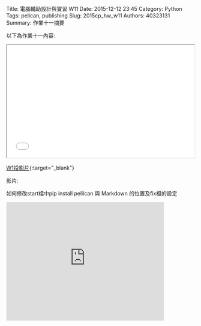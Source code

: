 Title: 電腦輔助設計與實習  W11
Date: 2015-12-12 23:45
Category: Python
Tags: pelican, publishing
Slug: 2015cp_hw_w11
Authors: 40323131
Summary: 作業十一摘要

以下為作業十一內容:

<iframe src="40323131_cp_w11.html" width="500" height="300"></iframe>

[W1投影片](40323131_cp_w11.html){:target="_blank"}

影片:

如何修改start檔中pip install pelilcan 與 Markdown 的位置及fix檔的設定
<iframe width="420" height="315" src="https://www.youtube.com/embed/o6UbCdNhT4A" frameborder="0" allowfullscreen></iframe>

